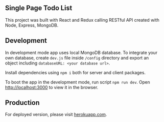 ## Single Page Todo List

This project was built with React and Redux calling RESTful API created with Node, Express, MongoDB.

## Development

In development mode app uses local MongoDB database. To integrate your own database, create `dev.js` file inside `/config` directory and export an object including `databaseURL: <your database url>`.

Install dependencies using `npm i` both for server and client packages.

To boot the app in the development mode, run script `npm run dev`.
Open [http://localhost:3000](http://localhost:3000) to view it in the browser.

## Production

For deployed version, please visit [herokuapp.com](https://fullstack-single-page-todo-app.herokuapp.com/).
